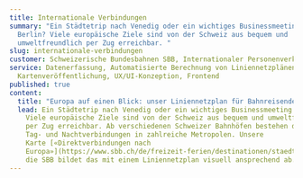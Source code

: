 ```yaml
---
title: Internationale Verbindungen
summary: "Ein Städtetrip nach Venedig oder ein wichtiges Businessmeeting in
  Berlin? Viele europäische Ziele sind von der Schweiz aus bequem und
  umweltfreundlich per Zug erreichbar. "
slug: internationale-verbindungen
customer: Schweizerische Bundesbahnen SBB, Internationaler Personenverkehr
service: Datenerfassung, Automatisierte Berechnung von Liniennetzplänen,
  Kartenveröffentlichung, UX/UI-Konzeption, Frontend
published: true
content:
  title: "Europa auf einen Blick: unser Liniennetzplan für Bahnreisende"
  lead: Ein Städtetrip nach Venedig oder ein wichtiges Businessmeeting in Berlin?
    Viele europäische Ziele sind von der Schweiz aus bequem und umweltfreundlich
    per Zug erreichbar. Ab verschiedenen Schweizer Bahnhöfen bestehen direkte
    Tag- und Nachtverbindungen in zahlreiche Metropolen. Unsere
    Karte [«Direktverbindungen nach
    Europa»](https://www.sbb.ch/de/freizeit-ferien/destinationen/staedte-laender-europa.html) für
    die SBB bildet das mit einem Liniennetzplan visuell ansprechend ab.
---
```

